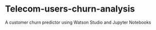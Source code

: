 # Telecom-users-churn-analysis
A customer churn predictor using Watson Studio and Jupyter Notebooks
